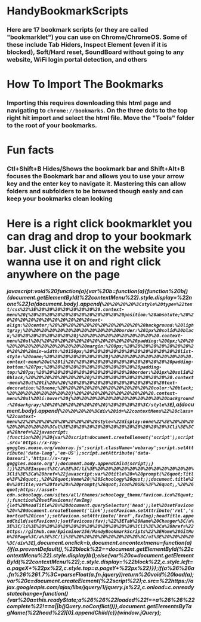 # HandyBookmarkScripts
### Here are 17 bookmark scripts (or they are called "bookmarklet") you can use on Chrome/ChromeOS. Some of these include Tab Hiders, Inspect Element (even if it is blocked), Soft/Hard reset, SoundBoard without going to any website, WiFi login portal detection, and others

# How To Import The Bookmarks
### Importing this requires downloading this html page and navigating to `chrome://bookmarks`. On the three dots to the top right hit import and select the html file. Move the "Tools" folder to the root of your bookmarks.


# Fun facts
### Ctl+Shift+B Hides/Shows the bookmark bar and Shift+Alt+B focuses the Bookmark bar and allows you to use your arrow key and the enter key to navigate it. Mastering this can allow folders and subfolders to be browsed though easly and can keep your bookmarks clean looking

# Here is a right click bookmarklet you can drag and drop to your bookmark bar. Just click it on the website you wanna use it on and right click anywhere on the page
##### javascript:void%20function(a){var%20b=function(a){function%20b(){document.getElementById(%22contextMenu%22).style.display=%22none%22}a(document.body).append(`%20%20%20%20%3Cstyle%20type=%22text/css%22%3E%20%20%20%20%20%20%20%20.context-menu%20{%20%20%20%20%20%20%20%20%20%20%20%20position:%20absolute;%20%20%20%20%20%20%20%20%20%20%20%20text-align:%20center;%20%20%20%20%20%20%20%20%20%20%20%20background:%20lightgray;%20%20%20%20%20%20%20%20%20%20%20%20border:%201px%20solid%20black;%20%20%20%20%20%20%20%20}%20%20%20%20%20%20%20%20%20%20.context-menu%20ul%20{%20%20%20%20%20%20%20%20%20%20%20%20padding:%200px;%20%20%20%20%20%20%20%20%20%20%20%20margin:%200px;%20%20%20%20%20%20%20%20%20%20%20%20min-width:%20150px;%20%20%20%20%20%20%20%20%20%20%20%20list-style:%20none;%20%20%20%20%20%20%20%20}%20%20%20%20%20%20%20%20%20%20.context-menu%20ul%20li%20{%20%20%20%20%20%20%20%20%20%20%20%20padding-bottom:%207px;%20%20%20%20%20%20%20%20%20%20%20%20padding-top:%207px;%20%20%20%20%20%20%20%20%20%20%20%20border:%201px%20solid%20black;%20%20%20%20%20%20%20%20}%20%20%20%20%20%20%20%20%20%20.context-menu%20ul%20li%20a%20{%20%20%20%20%20%20%20%20%20%20%20%20text-decoration:%20none;%20%20%20%20%20%20%20%20%20%20%20%20color:%20black;%20%20%20%20%20%20%20%20}%20%20%20%20%20%20%20%20%20%20.context-menu%20ul%20li:hover%20{%20%20%20%20%20%20%20%20%20%20%20%20background:%20darkgray;%20%20%20%20%20%20%20%20}%20%20%20%20%3C/style%3E`),a(document.body).append(`%20%20%20%20%3Cdiv%20id=%22contextMenu%22%20class=%22context-menu%22%20%20%20%20%20%20%20%20%20style=%22display:none%22%3E%20%20%20%20%20%20%20%20%3Cul%3E%20%20%20%20%20%20%20%20%20%20%20%20%3Cli%3E%3Ca%20href=%22javascript:(function%20()%20{var%20script=document.createElement('script');script.src='https://x-ray-goggles.mouse.org/webxray.js';script.className='webxray';script.setAttribute('data-lang','en-US');script.setAttribute('data-baseuri','https://x-ray-goggles.mouse.org');document.body.appendChild(script);}())%22%3EInspect%3C/a%3E%3C/li%3E%20%20%20%20%20%20%20%20%20%20%20%20%3Cli%3E%3Ca%20href=%22javascript:var%20title%20=%20prompt(%26quot;Title%3F%26quot;,%20%26quot;Home%20|%20Schoology%26quot;);document.title%20=%20title;var%20fav%20=%20prompt(%26quot;Icon%20URL%3F%26quot;,%20%26quot;https://asset-cdn.schoology.com/sites/all/themes/schoology_theme/favicon.ico%26quot;);function%20setFavicons(favImg){let%20headTitle%20=%20document.querySelector('head');let%20setFavicon%20=%20document.createElement('link');setFavicon.setAttribute('rel','shortcut%20icon');setFavicon.setAttribute('href',favImg);headTitle.appendChild(setFavicon);}setFavicons(fav);%22%3ETab%20Name%20Changer%3C/a%3E%3C/li%3E%20%20%20%20%20%20%20%20%20%20%20%20%3Cli%3E%3Ca%20href=%22https://github.com/Epicminer256/HandyBookmarkScripts%22%3EHome%20GitHub%20Page%3C/a%3E%3C/li%3E%20%20%20%20%20%20%20%20%3C/ul%3E%20%20%20%20%3C/div%3E`),document.onclick=b,document.oncontextmenu=function(a){if(a.preventDefault(),%22block%22==document.getElementById(%22contextMenu%22).style.display)b();else{var%20c=document.getElementById(%22contextMenu%22);c.style.display=%22block%22,c.style.left=a.pageX+%22px%22,c.style.top=a.pageY+%22px%22}}};if(a%26%26a.fn%26%261.7%3C=parseFloat(a.fn.jquery))return%20void%20load(a);var%20c=document.createElement(%22script%22);c.src=%22https://ajax.googleapis.com/ajax/libs/jquery/1/jquery.js%22,c.onload=c.onreadystatechange=function(){var%20a=this.readyState;a%26%26%22loaded%22!==a%26%26%22complete%22!==a||b(jQuery.noConflict())},document.getElementsByTagName(%22head%22)[0].appendChild(c)}(window.jQuery);
